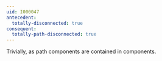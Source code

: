 ```yaml
---
uid: I000047
antecedent:
  totally-disconnected: true
consequent:
  totally-path-disconnected: true
---
```

Trivially, as path components are contained in components.

